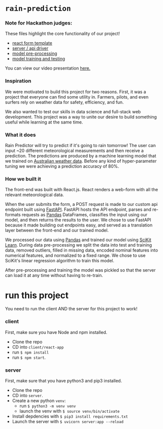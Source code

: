 # `rain-prediction`
### Note for Hackathon judges:
These files highlight the core functionality of our project!
- [react form template](https://github.com/jbkroner/rain-prediction/blob/master/client/react-app/src/components/TestForm.jsx)
- [server / api driver](https://github.com/jbkroner/rain-prediction/blob/master/server/server.py)
- [model pre-processing](https://github.com/jbkroner/rain-prediction/blob/master/server/model/preprocessing.py)
- [model training and testing](https://github.com/jbkroner/rain-prediction/blob/master/server/model/train.py)

You can view our video presentation [here.](https://www.youtube.com/watch?v=uyzzd4K1ioQ)


### Inspiration
We were motivated to build this project for two reasons.  First, it was a project that everyone can find some utility in.  Farmers, pilots, and even surfers rely on weather data for safety, efficiency, and fun.  

We also wanted to test our skills in data science and full-stack web development.  This project was a way to unite our desire to build something useful while learning at the same time. 

### What it does
Rain Predictor will try to predict if it's going to rain tomorrow!  The user can input ~20 different meteorological measurements and then receive a prediction.  The predictions are produced by a machine learning model that we trained on [Australian weather data](https://www.kaggle.com/jsphyg/weather-dataset-rattle-package).  Before any kind of hyper-parameter tuning we were achieving a prediction accuracy of 80%.

### How we built it
The front-end was built with React.js.  React renders a web-form with all the relevant meteorological data.

When the user submits the form, a POST request is made to our custom api endpoint built using [FastAPI](https://fastapi.tiangolo.com/).  FastAPI hosts the API endpoint, parses and re-formats requests as [Pandas](https://pandas.pydata.org/) DataFrames, classifies the input using our model, and then returns the results to the user.  We chose to use FastAPI because it made building out endpoints easy, and served as a translation layer between the front-end and our trained model. 

We processed our data using [Pandas](https://pandas.pydata.org/) and trained our model using [SciKit Learn](https://www.kaggle.com/jsphyg/weather-dataset-rattle-package).  During data pre-processing we split the data into test and training data, removed outliers, filled in missing data, encoded nominal features into numerical features, and normalized to a fixed range.  We chose to use  SciKit's linear regression algorithm to train this model.

After pre-processing and training the model was pickled so that the server can load it at any time without having to re-train.  

# run this project
You need to run the client AND the server for this project to work!

### client
First, make sure you have Node and npm installed. 

- Clone the repo
- CD into `client/react-app`
- run `$ npm install`
- run `$ npm start`.

### server
First, make sure that you have python3 and pip3 installed. 
- Clone the repo
- CD into `server`. 
- Create a new python `venv`:
  - run `$ python3 -m venv venv`
  - launch the venv with `$ source venv/bin/activate`
- Install depdencies with `$ pip3 install requirements.txt`
- Launch the server with `$ uvicorn server:app --reload`
